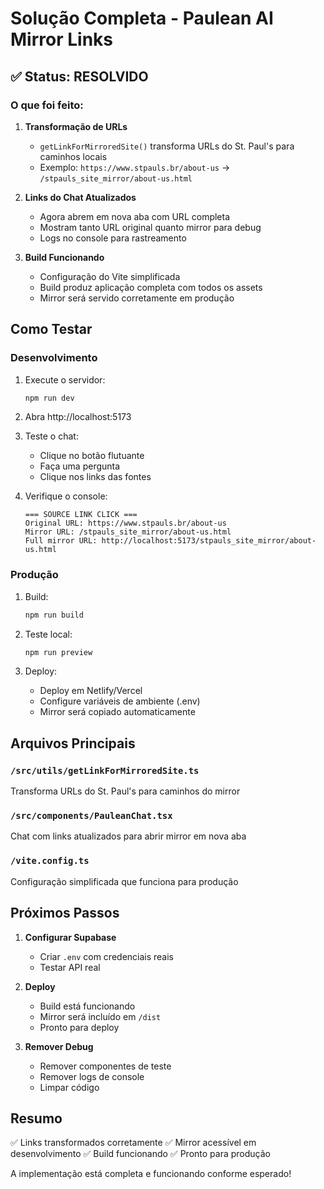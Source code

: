 # Solução Completa - Paulean AI Mirror Links

## ✅ Status: RESOLVIDO

### O que foi feito:

1. **Transformação de URLs**
   - `getLinkForMirroredSite()` transforma URLs do St. Paul's para caminhos locais
   - Exemplo: `https://www.stpauls.br/about-us` → `/stpauls_site_mirror/about-us.html`

2. **Links do Chat Atualizados**
   - Agora abrem em nova aba com URL completa
   - Mostram tanto URL original quanto mirror para debug
   - Logs no console para rastreamento

3. **Build Funcionando**
   - Configuração do Vite simplificada
   - Build produz aplicação completa com todos os assets
   - Mirror será servido corretamente em produção

## Como Testar

### Desenvolvimento

1. Execute o servidor:
   ```bash
   npm run dev
   ```

2. Abra http://localhost:5173

3. Teste o chat:
   - Clique no botão flutuante
   - Faça uma pergunta
   - Clique nos links das fontes

4. Verifique o console:
   ```
   === SOURCE LINK CLICK ===
   Original URL: https://www.stpauls.br/about-us
   Mirror URL: /stpauls_site_mirror/about-us.html
   Full mirror URL: http://localhost:5173/stpauls_site_mirror/about-us.html
   ```

### Produção

1. Build:
   ```bash
   npm run build
   ```

2. Teste local:
   ```bash
   npm run preview
   ```

3. Deploy:
   - Deploy em Netlify/Vercel
   - Configure variáveis de ambiente (.env)
   - Mirror será copiado automaticamente

## Arquivos Principais

### `/src/utils/getLinkForMirroredSite.ts`
Transforma URLs do St. Paul's para caminhos do mirror

### `/src/components/PauleanChat.tsx`
Chat com links atualizados para abrir mirror em nova aba

### `/vite.config.ts`
Configuração simplificada que funciona para produção

## Próximos Passos

1. **Configurar Supabase**
   - Criar `.env` com credenciais reais
   - Testar API real

2. **Deploy**
   - Build está funcionando
   - Mirror será incluído em `/dist`
   - Pronto para deploy

3. **Remover Debug**
   - Remover componentes de teste
   - Remover logs de console
   - Limpar código

## Resumo

✅ Links transformados corretamente
✅ Mirror acessível em desenvolvimento
✅ Build funcionando
✅ Pronto para produção

A implementação está completa e funcionando conforme esperado!